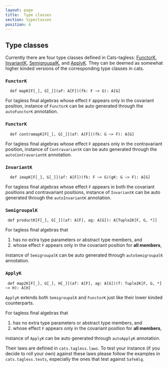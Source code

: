 ```yaml
---
layout: page
title:  Type classes
section: typeclasses
position: 4
---
```



## Type classes


Currently there are four type classes defined in Cats-tagless: [FunctorK](#functorK), [InvariantK](#invariantK), [SemigroupalK](#semigroupalK), and [ApplyK](#applyK). They can be deemed as somewhat higher kinded versions of the corresponding type classes in cats.



### <a id="functorK" href="#functorK"></a>`FunctorK`
```
  def mapK[F[_], G[_]](af: A[F])(fk: F ~> G): A[G]
```

For tagless final algebras whose effect `F` appears only in the covariant position, instance of `FunctorK` can be auto generated through the `autoFunctorK` annotation.

### <a id="functorK" href="#functorK"></a>`FunctorK`
```
  def contramapK[F[_], G[_]](af: A[F])(fk: G ~> F): A[G]
```

For tagless final algebras whose effect `F` appears only in the contravariant position, instance of `ContravariantK` can be auto generated through the `autoContravariantK` annotation.

### <a id="invariantK" href="#invariantK"></a>`InvariantK`
```
  def imapK[F[_], G[_]](af: A[F])(fk: F ~> G)(gK: G ~> F): A[G]
```

For tagless final algebras whose effect `F` appears in both the covariant positions and contravariant positions, instance of `InvariantK` can be auto generated through the `autoInvariantK` annotation.

### <a id="semigroupalK" href="#semigroupalK"></a>`SemigroupalK`
```
 def productK[F[_], G[_]](af: A[F], ag: A[G]): A[Tuple2K[F, G, *]]
```

For tagless final algebras that
1. has no extra type parameters or abstract type members, and
2. whose effect `F` appears only in the covariant position for **all members**,

instance of `SemigroupalK` can be auto generated through `autoSemigroupalK` annotation.


### <a id="applyK" href="#applyK"></a>`ApplyK`
```
 def map2K[F[_], G[_], H[_]](af: A[F], ag: A[G])(f: Tuple2K[F, G, *] ~> H): A[H]
```

`ApplyK` extends both `SemigroupalK` and `FunctorK` just like their lower kinded counterparts.

For tagless final algebras that
1. has no extra type parameters or abstract type members, and
2. whose effect `F` appears only in the covariant position for **all members**,

instance of `ApplyK` can be auto generated through `autoApplyK` annotation.



Their laws are defined in `cats.tagless.laws`. To test your instance (if you decide to roll your own) against these laws please follow the examples in `cats.tagless.tests`, especially the ones that test against `SafeAlg`.
